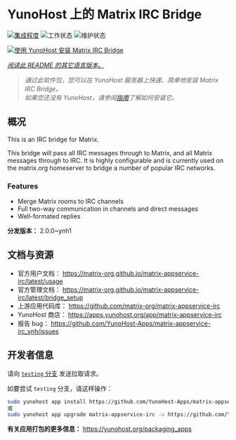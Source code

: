 <!--
注意：此 README 由 <https://github.com/YunoHost/apps/tree/master/tools/readme_generator> 自动生成
请勿手动编辑。
-->

# YunoHost 上的 Matrix IRC Bridge

[![集成程度](https://dash.yunohost.org/integration/matrix-appservice-irc.svg)](https://dash.yunohost.org/appci/app/matrix-appservice-irc) ![工作状态](https://ci-apps.yunohost.org/ci/badges/matrix-appservice-irc.status.svg) ![维护状态](https://ci-apps.yunohost.org/ci/badges/matrix-appservice-irc.maintain.svg)

[![使用 YunoHost 安装 Matrix IRC Bridge](https://install-app.yunohost.org/install-with-yunohost.svg)](https://install-app.yunohost.org/?app=matrix-appservice-irc)

*[阅读此 README 的其它语言版本。](./ALL_README.md)*

> *通过此软件包，您可以在 YunoHost 服务器上快速、简单地安装 Matrix IRC Bridge。*  
> *如果您还没有 YunoHost，请参阅[指南](https://yunohost.org/install)了解如何安装它。*

## 概况

This is an IRC bridge for Matrix. 

This bridge will pass all IRC messages through to Matrix, and all Matrix messages through to IRC.
It is highly configurable and is currently used on the matrix.org homeserver to bridge a number of popular IRC networks.

### Features

- Merge Matrix rooms to IRC channels
- Full two-way communication in channels and direct messages
- Well-formated replies


**分发版本：** 2.0.0~ynh1
## 文档与资源

- 官方用户文档： <https://matrix-org.github.io/matrix-appservice-irc/latest/usage>
- 官方管理文档： <https://matrix-org.github.io/matrix-appservice-irc/latest/bridge_setup>
- 上游应用代码库： <https://github.com/matrix-org/matrix-appservice-irc>
- YunoHost 商店： <https://apps.yunohost.org/app/matrix-appservice-irc>
- 报告 bug： <https://github.com/YunoHost-Apps/matrix-appservice-irc_ynh/issues>

## 开发者信息

请向 [`testing` 分支](https://github.com/YunoHost-Apps/matrix-appservice-irc_ynh/tree/testing) 发送拉取请求。

如要尝试 `testing` 分支，请这样操作：

```bash
sudo yunohost app install https://github.com/YunoHost-Apps/matrix-appservice-irc_ynh/tree/testing --debug
或
sudo yunohost app upgrade matrix-appservice-irc -u https://github.com/YunoHost-Apps/matrix-appservice-irc_ynh/tree/testing --debug
```

**有关应用打包的更多信息：** <https://yunohost.org/packaging_apps>

